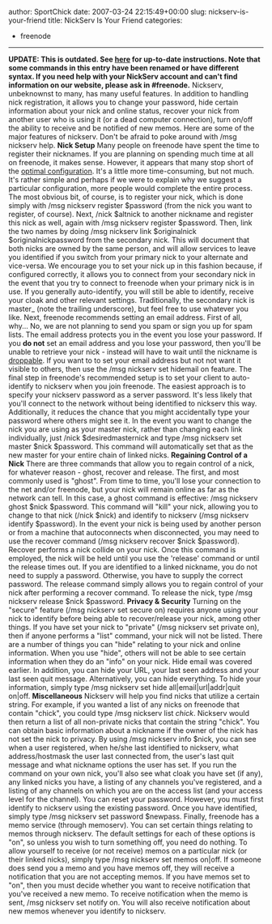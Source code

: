 author: SportChick
date: 2007-03-24 22:15:49+00:00
slug: nickserv-is-your-friend
title: NickServ Is Your Friend
categories:
- freenode
---

**UPDATE: This is outdated. See [here](http://freenode.net/faq.shtml#nicksetup) for up-to-date instructions. Note that some commands in this entry have been renamed or have different syntax. If you need help with your NickServ account and can't find information on our website, please ask in #freenode.**
Nickserv, unbeknownst to many, has many useful features. In addition to handling nick registration, it allows you to change your password, hide certain information about your nick and online status, recover your nick from another user who is using it (or a dead computer connection), turn on/off the ability to receive and be notified of new memos.  Here are some of the major features of nickserv.  Don't be afraid to poke around with /msg nickserv help.
**Nick Setup**
Many people on freenode have spent the time to register their nicknames. If you are planning on spending much time at all on freenode, it makes sense. However, it appears that many stop short of the [optimal configuration](http://freenode.net/faq.shtml#nicksetup). It's a little more time-consuming, but not much. It's rather simple and perhaps if we were to explain why we suggest a particular configuration, more people would complete the entire process.
The most obvious bit, of course, is to register your nick, which is done simply with /msg nickserv register $password (from the nick you want to register, of course). Next, /nick $altnick to another nickname and register this nick as well, again with /msg nickserv register $password. Then, link the two names by doing /msg nickserv link $originalnick $originalnickpassword from the secondary nick. This will document that both nicks are owned by the same person, and will allow services to leave you identified if you switch from your primary nick to your alternate and vice-versa. We encourage you to set your nick up in this fashion because, if configured correctly, it allows you to connect from your secondary nick in the event that you try to connect to freenode when your primary nick is in use. If you generally auto-identify, you will still be able to identify, receive your cloak and other relevant settings.  Traditionally, the secondary nick is master_ (note the trailing underscore), but feel free to use whatever you like.
Next, freenode recommends setting an email address. First of all, why... No, we are not planning to send you spam or sign you up for spam lists. The email address protects you in the event you lose your password. If you **do not** set an email address and you lose your password, then you'll be unable to retrieve your nick - instead will have to wait until the nickname is [droppable](http://freenode.net/faq.shtml#userexpirations). If you want to to set your email address but not not want it visible to others, then use the /msg nickserv set hidemail on feature.
The final step in freenode's recommended setup is to set your client to auto-identify to nickserv when you join freenode. The easiest approach is to specify your nickserv password as a server password. It's less likely that you'll connect to the network without being identified to nickserv this way. Additionally, it reduces the chance that you might accidentally type your password where others might see it.
In the event you want to change the nick you are using as your master nick, rather than changing each link individually, just /nick $desiredmasternick and type /msg nickserv set master $nick $password.  This command will automatically set that as the new master for your entire chain of linked nicks.
**Regaining Control of a Nick**
There are three commands that allow you to regain control of a nick, for whatever reason - ghost, recover and release.  The first, and most commonly used is "ghost".  From time to time, you'll lose your connection to the net and/or freenode, but your nick will remain online as far as the network can tell.  In this case, a ghost command is effective: /msg nickserv ghost $nick $password.  This command will "kill" your nick, allowing you to change to that nick (/nick $nick) and identify to nickserv (/msg nickserv identify $password).
In the event your nick is being used by another person or from a machine that autoconnects when disconnected, you may need to use the recover command (/msg nickserv recover $nick $password).  Recover performs a nick collide on your nick.  Once this command is employed, the nick will be held until you use the 'release' command or until the release times out.  If you are identified to a linked nickname, you do not need to supply a password. Otherwise, you have to supply the correct password.
The release command simply allows you to regain control of your nick after performing a recover command.  To release the nick, type /msg nickserv release $nick $password.
**Privacy & Security**
Turning on the "secure" feature (/msg nickserv set secure on) requires anyone using your nick to identify before being able to recover/release your nick, among other things.
If you have set your nick to "private" (/msg nickserv set private on), then if anyone performs a "list" command, your nick will not be listed.
There are a number of things you can "hide" relating to your nick and online information.  When you use "hide", others will not be able to see certain information when they do an "info" on your nick.  Hide email was covered earlier.  In addition, you can hide your URL, your last seen address and your last seen quit message.  Alternatively, you can hide everything.  To hide your information, simply type /msg nickserv set hide all|email|url|addr|quit on|off.
**Miscellaneous**
Nickserv will help you find nicks that utilize a certain string.  For example, if you wanted a list of any nicks on freenode that contain "chick", you could type /msg nickserv list *chick*.  Nickserv would then return a list of all non-private nicks that contain the string "chick".
You can obtain basic information about a nickname if the owner of the nick has not set the nick to privacy.  By using /msg nickserv info $nick, you can see when a user registered, when he/she last identified to nickserv, what address/hostmask the user last connected from, the user's last quit message and what nickname options the user has set.  If you run the command on your own nick, you'll also see what cloak you have set (if any), any linked nicks you have, a listing of any channels you've registered, and a listing of any channels on which you are on the access list (and your access level for the channel).
You can reset your password.  However, you must first identify to nickserv using the existing password. Once you have identified, simply type /msg nickserv set password $newpass.
Finally, freenode has a memo service (through memoserv).  You can set certain things relating to memos through nickserv.  The default settings for each of these options is "on", so unless you wish to turn something off, you need do nothing. To allow yourself to receive (or not receive) memos on a particular nick (or their linked nicks), simply type /msg nickserv set memos on|off.  If someone does send you a memo and you have memos off, they will receive a notification that you are not accepting memos.  If you have memos set to "on", then you must decide whether you want to receive notification that you've received a new memo.  To receive notification when the memo is sent, /msg nickserv set notify on. You will also receive notification about new memos whenever you identify to nickserv.
